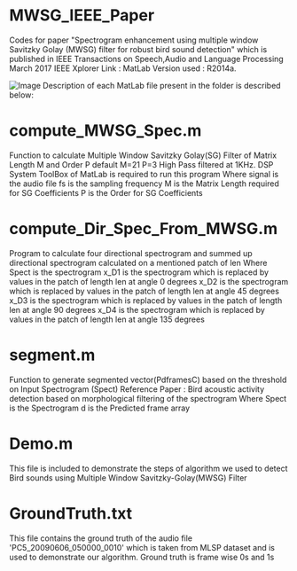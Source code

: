# MWSG_IEEE_Paper
Codes for paper "Spectrogram enhancement using multiple window Savitzky Golay (MWSG) filter for robust bird sound detection" which is published in IEEE Transactions on Speech,Audio and Language Processing March 2017
IEEE Xplorer Link :
MatLab Version used : R2014a.

![Image](https://raw.githubusercontent.com/nithinraok/MWSG_IEEE_Paper/master/DemoFigure.jpg)
Description of each MatLab file present in the folder is described below:

# compute_MWSG_Spec.m
 Function to calculate Multiple Window Savitzky Golay(SG) Filter of
Matrix Length M and Order P default M=21 P=3
High Pass filtered at 1KHz. DSP System ToolBox of MatLab is required
to run this program
Where
signal is the audio file 
fs is the sampling frequency
M is the Matrix Length required for SG Coefficients
P is the Order for SG Coefficients


# compute_Dir_Spec_From_MWSG.m
 Program to calculate four directional spectrogram and summed up
directional spectrogram calculated on a mentioned patch of len
Where 
Spect is the spectrogram 
x_D1 is the spectrogram which is replaced by values in the patch of
length len at angle 0 degrees
x_D2 is the spectrogram which is replaced by values in the patch of
length len at angle 45 degrees
x_D3 is the spectrogram which is replaced by values in the patch of
length len at angle 90 degrees
x_D4 is the spectrogram which is replaced by values in the patch of
length len at angle 135 degrees

# segment.m
 Function to generate segmented vector(PdframesC) based on the threshold on Input
Spectrogram (Spect)
Reference Paper : Bird acoustic activity detection based on morphological filtering
of the spectrogram
Where
Spect is the Spectrogram
d is the Predicted frame array


# Demo.m 
 This file is included to demonstrate the steps of algorithm we used to
 detect Bird sounds using Multiple Window Savitzky-Golay(MWSG) Filter

# GroundTruth.txt
 This file contains the ground truth of the audio file 'PC5_20090606_050000_0010' which is taken from
 MLSP dataset and is used to demonstrate our algorithm.
 Ground truth is frame wise 0s and 1s

